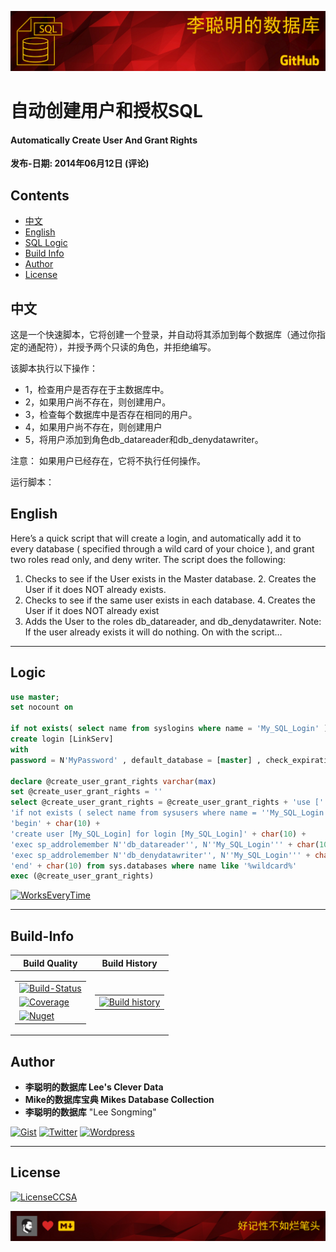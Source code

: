 ![CLEVER DATA GIT REPO](https://raw.githubusercontent.com/LiCongMingDeShujuku/git-resources/master/0-clever-data-github.png "李聪明的数据库")

# 自动创建用户和授权SQL
#### Automatically Create User And Grant Rights
**发布-日期: 2014年06月12日 (评论)**

## Contents

- [中文](#中文)
- [English](#English)
- [SQL Logic](#Logic)
- [Build Info](#Build-Info)
- [Author](#Author)
- [License](#License) 


## 中文
这是一个快速脚本，它将创建一个登录，并自动将其添加到每个数据库（通过你指定的通配符），并授予两个只读的角色，并拒绝编写。

该脚本执行以下操作：
- 1，检查用户是否存在于主数据库中。 
- 2，如果用户尚不存在，则创建用户。
- 3，检查每个数据库中是否存在相同的用户。 
- 4，如果用户尚不存在，则创建用户
- 5，将用户添加到角色db_datareader和db_denydatawriter。

注意：
如果用户已经存在，它将不执行任何操作。

运行脚本：


## English
Here’s a quick script that will create a login, and automatically add it to every database ( specified through a wild card of your choice ), and grant two roles read only, and deny writer.
The script does the following:
1. Checks to see if the User exists in the Master database. 2. Creates the User if it does NOT already exists.
3. Checks to see if the same user exists in each database. 4. Creates the User if it does NOT already exist
5. Adds the User to the roles db_datareader, and db_denydatawriter.
Note:
If the user already exists it will do nothing.
On with the script…


---
## Logic
```SQL
use master;
set nocount on
 
if not exists( select name from syslogins where name = 'My_SQL_Login' ) begin
create login [LinkServ]
with
password = N'MyPassword' , default_database = [master] , check_expiration = off , check_policy = off end
 
declare @create_user_grant_rights varchar(max)
set @create_user_grant_rights = ''
select @create_user_grant_rights = @create_user_grant_rights + 'use [' + name + '];' + char(10) +
'if not exists ( select name from sysusers where name = ''My_SQL_Login'' )' + char(10) +
'begin' + char(10) +
'create user [My_SQL_Login] for login [My_SQL_Login]' + char(10) +
'exec sp_addrolemember N''db_datareader'', N''My_SQL_Login''' + char(10) +
'exec sp_addrolemember N''db_denydatawriter'', N''My_SQL_Login''' + char(10) +
'end' + char(10) from sys.databases where name like '%wildcard%'
exec (@create_user_grant_rights)


```


[![WorksEveryTime](https://forthebadge.com/images/badges/60-percent-of-the-time-works-every-time.svg)](https://shitday.de/)

---

## Build-Info

| Build Quality | Build History |
|--|--|
|<table><tr><td>[![Build-Status](https://ci.appveyor.com/api/projects/status/pjxh5g91jpbh7t84?svg?style=flat-square)](#)</td></tr><tr><td>[![Coverage](https://coveralls.io/repos/github/tygerbytes/ResourceFitness/badge.svg?style=flat-square)](#)</td></tr><tr><td>[![Nuget](https://img.shields.io/nuget/v/TW.Resfit.Core.svg?style=flat-square)](#)</td></tr></table>|<table><tr><td>[![Build history](https://buildstats.info/appveyor/chart/tygerbytes/resourcefitness)](#)</td></tr></table>|

## Author

- **李聪明的数据库 Lee's Clever Data**
- **Mike的数据库宝典 Mikes Database Collection**
- **李聪明的数据库** "Lee Songming"

[![Gist](https://img.shields.io/badge/Gist-李聪明的数据库-<COLOR>.svg)](https://gist.github.com/congmingshuju)
[![Twitter](https://img.shields.io/badge/Twitter-mike的数据库宝典-<COLOR>.svg)](https://twitter.com/mikesdatawork?lang=en)
[![Wordpress](https://img.shields.io/badge/Wordpress-mike的数据库宝典-<COLOR>.svg)](https://mikesdatawork.wordpress.com/)

---
## License
[![LicenseCCSA](https://img.shields.io/badge/License-CreativeCommonsSA-<COLOR>.svg)](https://creativecommons.org/share-your-work/licensing-types-examples/)

![Lee Songming](https://raw.githubusercontent.com/LiCongMingDeShujuku/git-resources/master/1-clever-data-github.png "李聪明的数据库")

